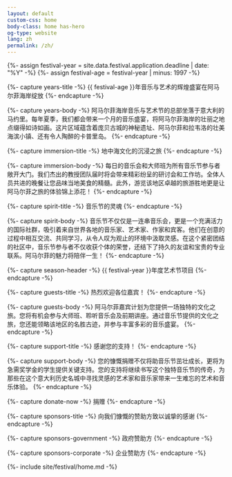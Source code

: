 ```yaml
---
layout: default
custom-css: home
body-class: home has-hero
og-type: website
lang: zh
permalink: /zh/
---
```

{%- assign festival-year = site.data.festival.application.deadline | date: "%Y" -%}
{%- assign festival-age = festival-year | minus: 1997 -%}

{%- capture years-title -%}
{{ festival-age }}年音乐与艺术的辉煌盛宴在阿马尔菲海岸绽放
{%- endcapture -%}

{%- capture years-body -%}
阿马尔菲海岸音乐与艺术节的总部坐落于意大利的马约里。每年夏季，我们都会带来一个月的音乐盛宴，将阿马尔菲海岸的壮丽之地点缀得如诗如画。这片区域蕴含着庞贝古城的神秘遗址、阿马尔菲和拉韦洛的壮美海滨小镇、还有令人陶醉的卡普里岛。
{%- endcapture -%}

{%- capture immersion-title -%}
地中海文化的沉浸之旅
{%- endcapture -%}

{%- capture immersion-body -%}
每日的音乐会和大师班为所有音乐节参与者敞开大门。我们杰出的教授团队届时将会带来精彩纷呈的研讨会和工作坊。全体人员共进的晚餐让您品味当地美食的精髓。此外，游览该地区卓越的旅游胜地更是让阿马尔菲之旅的体验锦上添花！
{%- endcapture -%}

{%- capture spirit-title -%}
音乐节的灵魂
{%- endcapture -%}

{%- capture spirit-body -%}
音乐节不仅仅是一连串音乐会，更是一个充满活力的国际社群，吸引着来自世界各地的音乐家、艺术家、作家和宾客。他们在创意的过程中相互交流、共同学习，从令人叹为观止的环境中汲取灵感。在这个紧密团结的社区中，音乐节参与者不仅收获个体的荣誉，还结下了持久的友谊和宝贵的专业联系。阿马尔菲的魅力将陪伴一生！
{%- endcapture -%}

{%- capture season-header -%}
{{ festival-year }}年度艺术节项目
{%- endcapture -%}

{%- capture guests-title -%}
热烈欢迎各位嘉宾！
{%- endcapture -%}

{%- capture guests-body -%}
阿马尔菲嘉宾计划为您提供一场独特的文化之旅。您将有机会参与大师班、聆听音乐会及前期讲座。通过音乐节提供的文化之旅，您还能领略该地区的名胜古迹，并参与丰富多彩的音乐盛宴。
{%- endcapture -%}

{%- capture support-title -%} 
感谢您的支持！
{%- endcapture -%}

{%- capture support-body -%}
您的慷慨捐赠不仅将助音乐节茁壮成长，更将为急需奖学金的学生提供关键支持。您的支持将继续书写这个独特音乐节的传奇，为那些在这个意大利历史名城中寻找灵感的艺术家和音乐家带来一生难忘的艺术和音乐体验。
{%- endcapture -%}

{%- capture donate-now -%}
捐赠
{%- endcapture -%}

{%- capture sponsors-title -%}
向我们慷慨的赞助方致以诚挚的感谢
{%- endcapture -%}

{%- capture sponsors-government -%}
政府赞助方
{%- endcapture -%}

{%- capture sponsors-corporate -%}
企业赞助方
{%- endcapture -%}

{%- include site/festival/home.md -%}